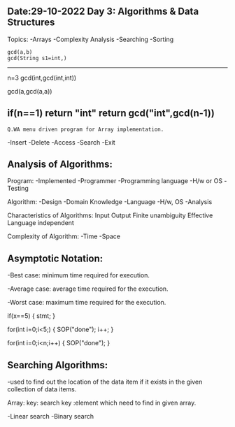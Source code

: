 Date:29-10-2022
Day 3: Algorithms & Data Structures 
-----------------------------------------
Topics:
	-Arrays
	-Complexity Analysis
	-Searching
	-Sorting
	
	gcd(a,b)
	gcd(String s1=int,)
--------------------------------
n=3
gcd(int,gcd(int,int))

gcd(a,gcd(a,a))

if(n==1)
	return "int"
return gcd("int",gcd(n-1))
--------------------------------

	Q.WA menu driven program for Array implementation.
-Insert
-Delete
-Access
-Search
-Exit

Analysis of Algorithms:
------------------------

Program:
	-Implemented
	-Programmer
	-Programming language
	-H/w or OS
	-Testing

Algorithm:
	-Design
	-Domain Knowledge
	-Language
	-H/w, OS
	-Analysis
	

Characteristics of Algorithms:
Input
Output
Finite
unambiguity
Effective
Language independent

Complexity of Algorithm:
-Time
-Space

Asymptotic Notation:
--------------------
-Best case: minimum time required for execution.

-Average case: average time required for the execution.

-Worst case: maximum time required for the execution.


if(x==5)
{
	stmt;
}


for(int i=0;i<5;)
{
	SOP("done");
	i++;
}


for(int i=0;i<n;i++)
{
	SOP("done");
}

Searching Algorithms:
----------------------
-used to find out the location of the data item if it 
exists in the given collection of data items.

Array:
key: search key :element which need to find in given array.

-Linear search
-Binary search
